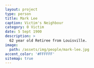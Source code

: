 ```yaml
---
layout: project
type: person
title: Mark Lee
caption: Victim's Neighbour
category: 0 Victim
date: 5 Sept 1900
description: >
  62 year old Retiree from Louisville.
image: 
  path: /assets/img/people/mark-lee.jpg
accent_color: '#FFFFFF'
sitemap: true
---
```

